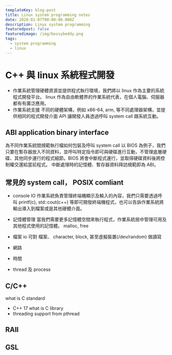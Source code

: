 ```yaml
---
templateKey: blog-post
title: Linux system programming notes
date: 2020-01-07T00:00:00.000Z
description: Linux system programming
featuredpost: false
featuredimage: /img/bossybeddy.png
tags:
  - system programming
  - linux
---
```


# C++ 與 linux 系統程式開發
* 作業系統管理硬體資源並提供程式執行環境，我們將以 linux 作為主要的系統程式開發平台。 linux 作為自由軟體界的作業系統代表，在個人電腦、伺服器都有有廣泛應用。
* 作業系統支援 不同的硬體架構，例如 x86-64, arm, 等不同處理器架構，並提供相同的程式開發介面 API 讓開發人員透過呼叫 system call 跟系統互動。

## ABI application binary interface 
為不同作業系統間規範執行檔如何包裝及呼叫 system call 
以 BIOS 為例子，我們只要在暫存器放入不同資料，並呼叫特定指令即可與硬碟進行互動，不管理底層硬碟、其他同步運行的程式細節。BIOS 將會中斷程式運行，並取得硬碟資料後將控制權交還給當前程式。 中斷處理時的記憶體、暫存器資料拜訪規範即為 ABI。


## 常見的 system call， POSIX comliant
* console IO
作業系統負責管理終端機顯示及輸入的內容，我們只需要透過呼叫 printf(c), std::cout(c++) 等即可開發終端機程式，也可以告訴作業系統將輸出導入到檔案或是其他硬體介面。

* 記憶體管理
當我們需要更多記憶體空間來執行程式，作業系統居中管理可用及其他程式使用的記憶體。 malloc, free

* 檔案 io
可對 檔案、 character, block, 甚至虛擬裝置(/dev/random) 做讀寫

* 網路

* 時間

* thread 及 process 


## C/C++
what is C standard
* C++ 17
what is C library
* threading support from pthread



## RAII
## GSL